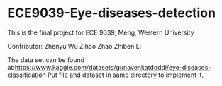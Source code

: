 # ECE9039-Eye-diseases-detection

This is the final project for ECE 9039, Meng, Western University

Contributor:
Zhenyu Wu
Zihao Zhao
Zhiben Li

The data set can be found at:https://www.kaggle.com/datasets/gunavenkatdoddi/eye-diseases-classification
Put file and dataset in same directory to implement it. 
